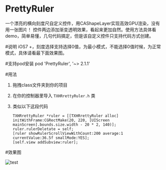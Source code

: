 # PrettyRuler
一个漂亮的横向刻度尺自定义控件，用CAShapeLayer实现高效GPU渲染，没有用一张图片！
控件两边添加渐变透明效果，看起来更加自然。使用方法具体看demo，简单易懂，几句代码搞定，但是该自定义控件只支持代码方式创建。

#说明
iOS7 +，刻度选择支持选择0值，为最小模式，不能选择0值时候，为正常模式，具体请看最下面效果图。

#支持pod安装
pod 'PrettyRuler', '~> 2.1.1'

#用法
1. 拖拽class文件夹到你的项目
2. 在你的控制器里导入 `TXHRrettyRuler.h` 类
3. 类似以下这段代码
	  
	  ```
	  TXHRrettyRuler *ruler = [[TXHRrettyRuler alloc] initWithFrame:CGRectMake(20, 220, [UIScreen mainScreen].bounds.size.width - 20 * 2, 140)];
	ruler.rulerDeletate = self;
	[ruler showRulerScrollViewWithCount:200 average:1 currentValue:36.5f smallMode:YES];
	[self.view addSubview:ruler];
	  ```
	
#效果图

![test](![](https://raw.githubusercontent.com/AsTryE/Images/master/Resoures/IMG_6448DF40A3D8-1.jpeg))
